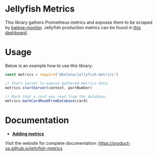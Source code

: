 # Jellyfish Metrics

This library gathers Prometheus metrics and exposes them to be scraped by [balena-monitor](https://github.com/balena-io/balena-monitor).
Jellyfish production metrics can be found in [this dashboard](https://monitor.balena-cloud.com/d/jellyfish/jellyfish?orgId=1).

# Usage

Below is an example how to use this library:

```js
const metrics = require('@balena/jellyfish-metrics')

// Start server to expose gathered metrics data.
metrics.startServer(context, portNumber)

// Mark that a card was read from the database.
metrics.markCardReadFromDatabase(card)
```

# Documentation

- [**Adding metrics**](https://github.com/product-os/jellyfish-metrics/blob/master/doc/adding-metrics.markdown)

Visit the website for complete documentation: https://product-os.github.io/jellyfish-metrics

